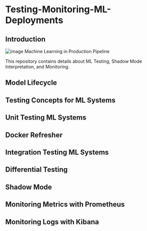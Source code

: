 # Testing-Monitoring-ML-Deployments

## Introduction
![image](https://github.com/srsapireddy/Machine-Learning-Model-Testing-and-Monitoring/assets/32967087/10750c09-d3b0-40ef-84e2-5a1346b48e4e)
Machine Learning in Production Pipeline </br>

This repository contains details about ML Testing, Shadow Mode Interpretation, and Monitoring. </br>

## Model Lifecycle
## Testing Concepts for ML Systems
## Unit Testing ML Systems
## Docker Refresher
## Integration Testing ML Systems
## Differential Testing
## Shadow Mode
## Monitoring Metrics with Prometheus
## Monitoring Logs with Kibana
